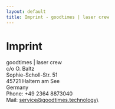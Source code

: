```yaml
---
layout: default
title: Imprint - goodtimes | laser crew
---
```


# Imprint
goodtimes | laser crew\
c/o O. Baltz\
Sophie-Scholl-Str. 51\
45721 Haltern am See\
Germany\
Phone: +49 2364 8873040\
Mail: service@goodtimes.technology\
